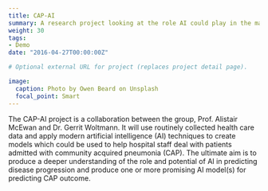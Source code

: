 ```yaml
---
title: CAP-AI
summary: A research project looking at the role AI could play in the management of pneumonia patients.   
weight: 30
tags:
- Demo
date: "2016-04-27T00:00:00Z"

# Optional external URL for project (replaces project detail page).

image:
  caption: Photo by Owen Beard on Unsplash
  focal_point: Smart
---
```


The CAP-AI project is a collaboration between the group, Prof. Alistair McEwan and Dr. Gerrit Woltmann. It will use routinely collected health care data and apply modern artificial intelligence (AI) techniques to create models which could be used to help hospital staff deal with patients admitted with community acquired pneumonia (CAP). The ultimate aim is to produce a deeper understanding of the role and potential of AI in predicting disease progression and produce one or more promising AI model(s) for predicting CAP outcome.


